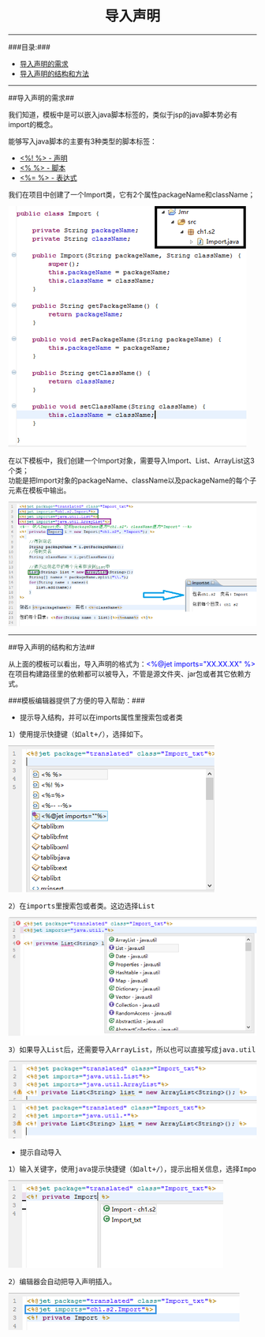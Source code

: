 # <div align="center">导入声明</div> #

----------

###目录:###

* [导入声明的需求](#1)
* [导入声明的结构和方法](#2)

----------

##<span id="1">导入声明的需求</span>##

我们知道，模板中是可以嵌入java脚本标签的，类似于jsp的java脚本势必有import的概念。

能够写入java脚本的主要有3种类型的脚本标签：

* <a href="script-declare.html"><%! %> - 声明</a>
* <a href="script-script.html"><% %> - 脚本</a>
* <a href="script-expression.html"><%= %> - 表达式</a>

我们在项目中创建了一个Import类，它有2个属性packageName和className；

![](image/import_class.png)

在以下模板中，我们创建一个Import对象，需要导入Import、List、ArrayList这3个类；  
功能是把Import对象的packageName、className以及packageName的每个子元素在模板中输出。  


![](image/import_java.png)

----------

##<span id="1">导入声明的结构和方法</span>##

从上面的模板可以看出，导入声明的格式为：<font color="blue"><%@jet imports="XX.XX.XX" %></font>   
在项目构建路径里的依赖都可以被导入，不管是源文件夹、jar包或者其它依赖方式。

###模板编辑器提供了方便的导入帮助：###

* 提示导入结构，并可以在imports属性里搜索包或者类
   
<pre>1）使用提示快捷键（如alt+/），选择如下。</pre>

![](image/import_jet_import.png)

<pre>2）在imports里搜索包或者类。这边选择List</pre>
 
![](image/import_imports_help.png)

<pre>3）如果导入List后，还需要导入ArrayList，所以也可以直接写成java.util.*</pre>
 
![](image/import_compare.png)


* 提示自动导入

<pre>1）输入关键字，使用java提示快捷键（如alt+/），提示出相关信息，选择Import - ch1.s2。</pre>

![](image/import_java_help.png)

<pre>2）编辑器会自动把导入声明插入。</pre>  
 
![](image/import_java_auto.png)





